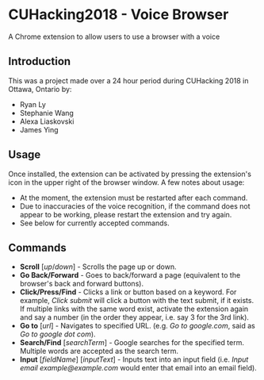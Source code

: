 # CUHacking2018 - Voice Browser
A Chrome extension to allow users to use a browser with a voice

## Introduction
This was a project made over a 24 hour period during CUHacking 2018 in Ottawa, Ontario by:
* Ryan Ly
* Stephanie Wang
* Alexa Liaskovski
* James Ying

## Usage
Once installed, the extension can be activated by pressing the extension's icon in the upper right of the browser window.
A few notes about usage:
* At the moment, the extension must be restarted after each command.
* Due to inaccuracies of the voice recognition, if the command does not appear to be working, please restart the extension and try again.
* See below for currently accepted commands.

## Commands
* **Scroll** [_up_/_down_] - Scrolls the page up or down.
* **Go Back/Forward** - Goes to back/forward a page (equivalent to the browser's back and forward buttons).
* **Click/Press/Find** - Clicks a link or button based on a keyword. For example, _Click submit_ will click a button with the text submit, if it exists. If multiple links with the same word exist, activate the extension again and say a number (in the order they appear, i.e. say 3 for the 3rd link).
* **Go to** [_url_] - Navigates to specified URL. (e.g. _Go to google.com_, said as _Go to google dot com_).
* **Search/Find** [_searchTerm_] - Google searches for the specified term. Multiple words are accepted as the search term.
* **Input** [_fieldName_] [_inputText_] - Inputs text into an input field (i.e. _Input email example@example.com_ would enter that email into an email field).
